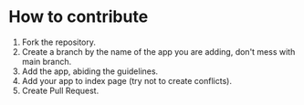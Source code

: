 # How to contribute

1. Fork the repository.
2. Create a branch by the name of the app you are adding, don't mess with main branch.
3. Add the app, abiding the guidelines.
4. Add your app to index page (try not to create conflicts).
5. Create Pull Request.

